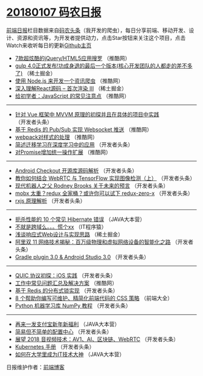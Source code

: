 # [20180107 码农日报](http://hao.caibaojian.com/date/2018/01/07)

[前端日报](http://caibaojian.com/c/news)栏目数据来自[码农头条](http://hao.caibaojian.com/)（我开发的爬虫），每日分享前端、移动开发、设计、资源和资讯等，为开发者提供动力，点击Star按钮来关注这个项目，点击Watch来收听每日的更新[Github主页](https://github.com/kujian/frontendDaily)
* [7款超炫酷的jQuery/HTML5应用搜罗](http://hao.caibaojian.com/62004.html) （推酷网）
* [gulp 4.0正式发布!功成身退的最后一个版本(核心开发团队的人都走的差不多了)](http://hao.caibaojian.com/62015.html) （稀土掘金）
* [使用 Node.js 来开发一个资讯爬虫](http://hao.caibaojian.com/61999.html) （推酷网）
* [深入理解React源码 &#8211; 首次渲染 III](http://hao.caibaojian.com/62017.html) （稀土掘金）
* [给初学者：JavaScript 的常见注意点](http://hao.caibaojian.com/62000.html) （推酷网）

***
* [针对 Vue 框架中 MVVM 原理的初探并且在具体的项目中实践](http://hao.caibaojian.com/61964.html) （开发者头条）
* [基于 Redis 的 Pub/Sub 实现 Websocket 推送](http://hao.caibaojian.com/62003.html) （推酷网）
* [webpack对样式的处理](http://hao.caibaojian.com/62005.html) （推酷网）
* [简述迁移学习在深度学习中的应用](http://hao.caibaojian.com/61980.html) （开发者头条）
* [对Promise增加统一操作扩展](http://hao.caibaojian.com/62002.html) （推酷网）

***
* [Android Checkout 开源库源码解析](http://hao.caibaojian.com/61976.html) （开发者头条）
* [教你如何结合 WebRTC 与 TensorFlow 实现图像检测（上）](http://hao.caibaojian.com/61968.html) （开发者头条）
* [现代机器人之父 Rodney Brooks 关于未来的预言](http://hao.caibaojian.com/61979.html) （开发者头条）
* [mobx 太重？redux 全家桶？或许你可以试下 redux-zero-x](http://hao.caibaojian.com/61969.html) （开发者头条）
* [rxjs 原理解析](http://hao.caibaojian.com/61972.html) （开发者头条）

***
* [扼杀性能的 10 个常见 Hibernate 错误](http://hao.caibaojian.com/62075.html) （JAVA大本营）
* [不就是跨域么。。。慌个xx](http://hao.caibaojian.com/62081.html) （IT程序猿）
* [浅谈响应式Web设计与实现思路](http://hao.caibaojian.com/62016.html) （稀土掘金）
* [阿里双 11 网络技术揭秘：百万级物理和虚拟网络设备的智能化之路](http://hao.caibaojian.com/61970.html) （开发者头条）
* [Gradle plugin 3.0 &amp; Android Studio 3.0](http://hao.caibaojian.com/61971.html) （开发者头条）

***
* [QUIC 协议初探：iOS 实践](http://hao.caibaojian.com/61973.html) （开发者头条）
* [工作中常见问题汇总及解决方案](http://hao.caibaojian.com/62001.html) （推酷网）
* [基于 Redis 的分布式锁实现](http://hao.caibaojian.com/61963.html) （开发者头条）
* [8 个帮助你编写可维护、精简化前端代码的 CSS 策略](http://hao.caibaojian.com/62072.html) （前端大全）
* [Python 机器学习库 NumPy 教程](http://hao.caibaojian.com/61974.html) （开发者头条）

***
* [再来一发支付宝新年新福利](http://hao.caibaojian.com/62074.html) （JAVA大本营）
* [简易但不简单的配置中心](http://hao.caibaojian.com/61975.html) （开发者头条）
* [展望 2018 音视频技术：AV1、AI、区块链、WebRTC](http://hao.caibaojian.com/61965.html) （开发者头条）
* [Kubernetes 手册](http://hao.caibaojian.com/61966.html) （开发者头条）
* [如何在大学里成为IT技术大神](http://hao.caibaojian.com/62076.html) （JAVA大本营）

日报维护作者：[前端博客](http://caibaojian.com/) 